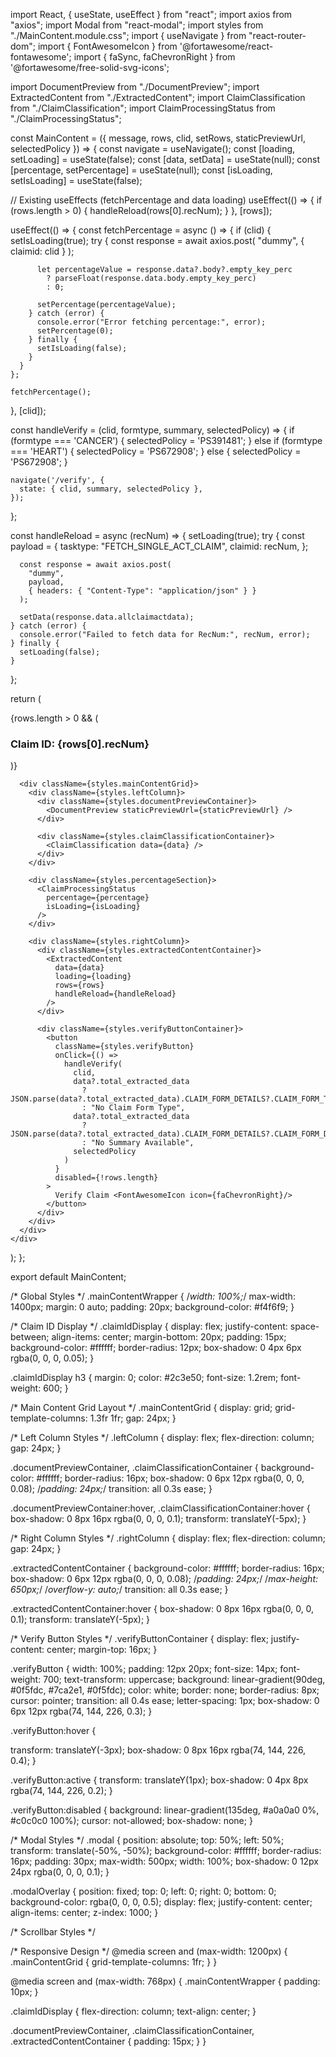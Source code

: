 
import React, { useState, useEffect } from "react";
import axios from "axios";
import Modal from "react-modal";
import styles from "./MainContent.module.css";
import { useNavigate } from "react-router-dom";
import { FontAwesomeIcon } from '@fortawesome/react-fontawesome';
import { faSync, faChevronRight } from '@fortawesome/free-solid-svg-icons';

import DocumentPreview from "./DocumentPreview";
import ExtractedContent from "./ExtractedContent";
import ClaimClassification from "./ClaimClassification";
import ClaimProcessingStatus from "./ClaimProcessingStatus";

const MainContent = ({ message, rows, clid, setRows, staticPreviewUrl, selectedPolicy }) => {
  const navigate = useNavigate();
  const [loading, setLoading] = useState(false);
  const [data, setData] = useState(null);
  const [percentage, setPercentage] = useState(null);
  const [isLoading, setIsLoading] = useState(false);

  // Existing useEffects (fetchPercentage and data loading)
  useEffect(() => {
    if (rows.length > 0) {
      handleReload(rows[0].recNum);
    }
  }, [rows]);

  useEffect(() => {
    const fetchPercentage = async () => {
      if (clid) {
        setIsLoading(true);
        try {
          const response = await axios.post(
            "dummy",
            { claimid: clid }
          );

          let percentageValue = response.data?.body?.empty_key_perc 
            ? parseFloat(response.data.body.empty_key_perc) 
            : 0;

          setPercentage(percentageValue);
        } catch (error) {
          console.error("Error fetching percentage:", error);
          setPercentage(0);
        } finally {
          setIsLoading(false);
        }
      }
    };

    fetchPercentage();
  }, [clid]);

  const handleVerify = (clid, formtype, summary, selectedPolicy) => {
    if (formtype === 'CANCER') {
      selectedPolicy = 'PS391481';
    } else if (formtype === 'HEART') {
      selectedPolicy = 'PS672908';
    } else {
      selectedPolicy = 'PS672908';
    }

    navigate('/verify', {
      state: { clid, summary, selectedPolicy },
    });
  };

  const handleReload = async (recNum) => {
    setLoading(true);
    try {
      const payload = {
        tasktype: "FETCH_SINGLE_ACT_CLAIM",
        claimid: recNum,
      };

      const response = await axios.post(
        "dummy", 
        payload, 
        { headers: { "Content-Type": "application/json" } }
      );
      
      setData(response.data.allclaimactdata);
    } catch (error) {
      console.error("Failed to fetch data for RecNum:", recNum, error);
    } finally {
      setLoading(false);
    }
  };

  return (
    <div className={styles.mainContentWrapper}>
      {rows.length > 0 && (
        <div className={styles.claimIdDisplay}>
          <h3>Claim ID: {rows[0].recNum}</h3>
        </div>
      )}
      
      <div className={styles.mainContentGrid}>
        <div className={styles.leftColumn}>
          <div className={styles.documentPreviewContainer}>
            <DocumentPreview staticPreviewUrl={staticPreviewUrl} />
          </div>
          
          <div className={styles.claimClassificationContainer}>
            <ClaimClassification data={data} />
          </div>
        </div>
        
        <div className={styles.percentageSection}>
          <ClaimProcessingStatus 
            percentage={percentage} 
            isLoading={isLoading} 
          />
        </div>

        <div className={styles.rightColumn}>
          <div className={styles.extractedContentContainer}>
            <ExtractedContent 
              data={data} 
              loading={loading} 
              rows={rows} 
              handleReload={handleReload}
            />
          </div>
          
          <div className={styles.verifyButtonContainer}>
            <button
              className={styles.verifyButton}
              onClick={() =>
                handleVerify(
                  clid,
                  data?.total_extracted_data
                    ? JSON.parse(data?.total_extracted_data).CLAIM_FORM_DETAILS?.CLAIM_FORM_TYPE
                    : "No Claim Form Type",
                  data?.total_extracted_data
                    ? JSON.parse(data?.total_extracted_data).CLAIM_FORM_DETAILS?.CLAIM_FORM_DETAILED_SUMMARY
                    : "No Summary Available",
                  selectedPolicy
                )
              }
              disabled={!rows.length}
            >
              Verify Claim <FontAwesomeIcon icon={faChevronRight}/>
            </button>
          </div>
        </div>
      </div>
    </div>
  );
};

export default MainContent;


/* Global Styles */
.mainContentWrapper {
  /*width: 100%;*/
  max-width: 1400px;
  margin: 0 auto;
  padding: 20px;
  background-color: #f4f6f9;
}

/* Claim ID Display */
.claimIdDisplay {
  display: flex;
  justify-content: space-between;
  align-items: center;
  margin-bottom: 20px;
  padding: 15px;
  background-color: #ffffff;
  border-radius: 12px;
  box-shadow: 0 4px 6px rgba(0, 0, 0, 0.05);
}

.claimIdDisplay h3 {
  margin: 0;
  color: #2c3e50;
  font-size: 1.2rem;
  font-weight: 600;
}

/* Main Content Grid Layout */
.mainContentGrid {
  display: grid;
  grid-template-columns: 1.3fr 1fr;
  gap: 24px;
}

/* Left Column Styles */
.leftColumn {
  display: flex;
  flex-direction: column;
  gap: 24px;
}

.documentPreviewContainer,
.claimClassificationContainer {
  background-color: #ffffff;
  border-radius: 16px;
  box-shadow: 0 6px 12px rgba(0, 0, 0, 0.08);
  /*padding: 24px;*/
  transition: all 0.3s ease;
}

.documentPreviewContainer:hover,
.claimClassificationContainer:hover {
  box-shadow: 0 8px 16px rgba(0, 0, 0, 0.1);
  transform: translateY(-5px);
}

/* Right Column Styles */
.rightColumn {
  display: flex;
  flex-direction: column;
  gap: 24px;
}

.extractedContentContainer {
  background-color: #ffffff;
  border-radius: 16px;
  box-shadow: 0 6px 12px rgba(0, 0, 0, 0.08);
  /*padding: 24px;*/
  /*max-height: 650px;*/
  /*overflow-y: auto;*/
  transition: all 0.3s ease;
}

.extractedContentContainer:hover {
  box-shadow: 0 8px 16px rgba(0, 0, 0, 0.1);
  transform: translateY(-5px);
}

/* Verify Button Styles */
.verifyButtonContainer {
  display: flex;
  justify-content: center;
  margin-top: 16px;
}

.verifyButton {
     width: 100%;
    padding: 12px 20px;
    font-size: 14px;
    font-weight: 700;
    text-transform: uppercase;
    background: linear-gradient(90deg, #0f5fdc, #7ca2e1, #0f5fdc);
    color: white;
    border: none;
    border-radius: 8px;
    cursor: pointer;
    transition: all 0.4s ease;
    letter-spacing: 1px;
    box-shadow: 0 6px 12px rgba(74, 144, 226, 0.3);
}

.verifyButton:hover {
 
  transform: translateY(-3px);
  box-shadow: 0 8px 16px rgba(74, 144, 226, 0.4);
}

.verifyButton:active {
  transform: translateY(1px);
  box-shadow: 0 4px 8px rgba(74, 144, 226, 0.2);
}

.verifyButton:disabled {
  background: linear-gradient(135deg, #a0a0a0 0%, #c0c0c0 100%);
  cursor: not-allowed;
  box-shadow: none;
}

/* Modal Styles */
.modal {
  position: absolute;
  top: 50%;
  left: 50%;
  transform: translate(-50%, -50%);
  background-color: #ffffff;
  border-radius: 16px;
  padding: 30px;
  max-width: 500px;
  width: 100%;
  box-shadow: 0 12px 24px rgba(0, 0, 0, 0.1);
}

.modalOverlay {
  position: fixed;
  top: 0;
  left: 0;
  right: 0;
  bottom: 0;
  background-color: rgba(0, 0, 0, 0.5);
  display: flex;
  justify-content: center;
  align-items: center;
  z-index: 1000;
}

/* Scrollbar Styles */

/* Responsive Design */
@media screen and (max-width: 1200px) {
  .mainContentGrid {
    grid-template-columns: 1fr;
  }
}

@media screen and (max-width: 768px) {
  .mainContentWrapper {
    padding: 10px;
  }

  .claimIdDisplay {
    flex-direction: column;
    text-align: center;
  }

  .documentPreviewContainer,
  .claimClassificationContainer,
  .extractedContentContainer {
    padding: 15px;
  }
}


